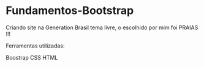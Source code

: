 # Fundamentos-Bootstrap

Criando site na Generation Brasil tema livre, o escolhido por mim foi PRAIAS !!!

Ferramentas utilizadas:

Boostrap
CSS
HTML
